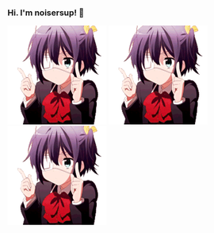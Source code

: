 ### Hi. I'm noisersup! :wave:
![does not work:(((][gif]
![does not work:(((][gif]
![does not work:(((][gif]

[gif]: ./rikka-dance.gif
